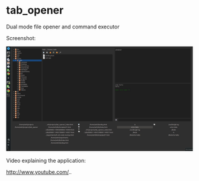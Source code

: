 tab_opener
==========

Dual mode file opener and command executor

Screenshot:

![Alt text](/snapshot1.jpg?raw=true "Optional Title")

Video explaining the application:

http://www.youtube.com/..

